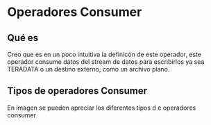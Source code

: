# Operadores Consumer
## Qué es
Creo que es  en un poco intuitiva la definicón de este operador, este operador consume datos del stream de datos para escribirlos ya sea TERADATA o un destino externo, como un archivo plano.
## Tipos de operadores Consumer
En  imagen se pueden apreciar los diferentes tipos d e operadores consumer
[](operator.png)
